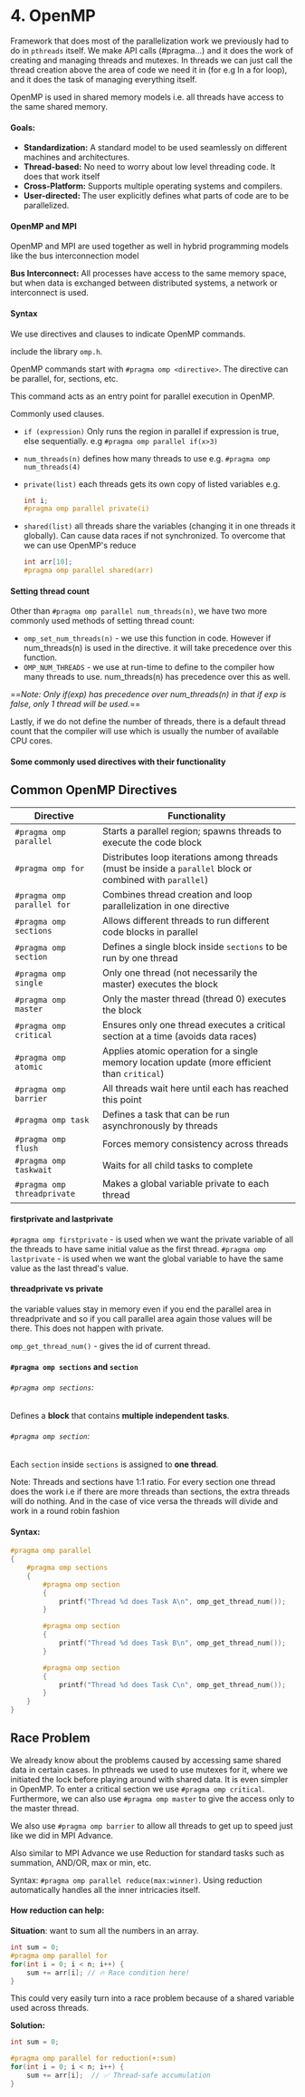 
# 4. OpenMP
Framework that does most of the parallelization work we previously had to do in `pthreads` itself. We make API calls (#pragma...) and it does the work of creating and managing threads and mutexes. In threads we can just call the thread creation above the area of code we need it in (for e.g In a for loop), and it does the task of managing everything itself.

OpenMP is used in shared memory models i.e. all threads have access to the same shared memory.

#### Goals:
- **Standardization:** A standard model to be used seamlessly on different machines and architectures.
- **Thread-based:** No need to worry about low level threading code. It does that work itself
- **Cross-Platform:** Supports multiple operating systems and compilers.
- **User-directed:** The user explicitly defines what parts of code are to be parallelized.

#### OpenMP and MPI
OpenMP and MPI are used together as well in hybrid programming models like the bus interconnection model

**Bus Interconnect:** All processes have access to the same memory space, but when data is exchanged between distributed systems, a network or interconnect is used.

#### Syntax
We use directives and clauses to indicate OpenMP commands.

include the library `omp.h`.

OpenMP commands start with `#pragma omp <directive>`. The directive can be parallel, for, sections, etc.


This command acts as an entry point for parallel execution in OpenMP.

Commonly used clauses.

- `if (expression)`
	Only runs the region in parallel if expression is true, else sequentially.
	e.g `#pragma omp parallel if(x>3)`

- `num_threads(n)`
	defines how many threads to use
	e.g. `#pragma omp num_threads(4)`

- `private(list)`
	each threads gets its own copy of listed variables
	e.g.
	```c
	int i;
	#pragma omp parallel private(i)
	```

- `shared(list)`
	all threads share the variables (changing it in one threads it globally). Can cause data races if not synchronized. To overcome that we can use OpenMP's reduce
	```c
	int arr[10];
	#pragma omp parallel shared(arr)
	```


#### Setting thread count

Other than `#pragma omp parallel num_threads(n)`, we have two more commonly used methods of setting thread count:
- `omp_set_num_threads(n)` - we use this function in code. However if num_threads(n) is used in the directive. it will take precedence over this function.
- `OMP_NUM_THREADS` - we use at run-time to define to the compiler how many threads to use. num_threads(n) has precedence over this as well.

==*Note: Only if(exp) has precedence over num_threads(n) in that if exp is false, only 1 thread will be used.*==

Lastly, if we do not define the number of threads, there is a default thread count that the compiler will use which is usually the number of available CPU cores.

#### Some commonly used directives with their functionality
## Common OpenMP Directives

| Directive                   | Functionality                                                                                             |
| --------------------------- | --------------------------------------------------------------------------------------------------------- |
| `#pragma omp parallel`      | Starts a parallel region; spawns threads to execute the code block                                        |
| `#pragma omp for`           | Distributes loop iterations among threads (must be inside a `parallel` block or combined with `parallel`) |
| `#pragma omp parallel for`  | Combines thread creation and loop parallelization in one directive                                        |
| `#pragma omp sections`      | Allows different threads to run different code blocks in parallel                                         |
| `#pragma omp section`       | Defines a single block inside `sections` to be run by one thread                                          |
| `#pragma omp single`        | Only one thread (not necessarily the master) executes the block                                           |
| `#pragma omp master`        | Only the master thread (thread 0) executes the block                                                      |
| `#pragma omp critical`      | Ensures only one thread executes a critical section at a time (avoids data races)                         |
| `#pragma omp atomic`        | Applies atomic operation for a single memory location update (more efficient than `critical`)             |
| `#pragma omp barrier`       | All threads wait here until each has reached this point                                                   |
| `#pragma omp task`          | Defines a task that can be run asynchronously by threads                                                  |
| `#pragma omp flush`         | Forces memory consistency across threads                                                                  |
| `#pragma omp taskwait`      | Waits for all child tasks to complete                                                                     |
| `#pragma omp threadprivate` | Makes a global variable private to each thread                                                            |

#### firstprivate and lastprivate
`#pragma omp firstprivate` - is used when we want the private variable of all the threads to have same initial value as the first thread.
`#pragma omp lastprivate` - is used when we want the global variable to have the same value as the last thread's value.
#### threadprivate vs private

the variable values stay in memory even if you end the parallel area in threadprivate and so if you call parallel area again those values will be there. This does not happen with private.


`omp_get_thread_num()` - gives the id of current thread.

#### `#pragma omp sections` and `section`

###### `#pragma omp sections`:

Defines a **block** that contains **multiple independent tasks**.

###### `#pragma omp section`:

Each `section` inside `sections` is assigned to **one thread**.

Note: Threads and sections have 1:1 ratio. For every section one thread does the work i.e if there are more threads than sections, the extra threads will do nothing. And in the case of vice versa the threads will divide and work in a round robin fashion

#### Syntax:
```c
#pragma omp parallel
{
    #pragma omp sections
    {
        #pragma omp section
        {
            printf("Thread %d does Task A\n", omp_get_thread_num());
        }

        #pragma omp section
        {
            printf("Thread %d does Task B\n", omp_get_thread_num());
        }

        #pragma omp section
        {
            printf("Thread %d does Task C\n", omp_get_thread_num());
        }
    }
}
```

## Race Problem

We already know about the problems caused by accessing same shared data in certain cases. In pthreads we used to use mutexes for it, where we initiated the lock before playing around with shared data. It is even simpler in OpenMP. To enter a critical section we use `#pragma omp critical`. Furthermore, we can also use `#pragma omp master` to give the access only to the master thread.

We also use `#pragma omp barrier` to allow all threads to get up to speed just like we did in MPI Advance. 

Also similar to MPI Advance we use Reduction for standard tasks such as summation, AND/OR, max or min, etc.

Syntax: `#pragma omp parallel reduce(max:winner)`. Using reduction automatically handles all the inner intricacies itself.


#### How reduction can help:

**Situation**: want to sum all the numbers in an array.
```c
int sum = 0;
#pragma omp parallel for
for(int i = 0; i < n; i++) {
    sum += arr[i]; // 🔥 Race condition here!
}
```

This could very easily turn into a race problem because of a shared variable used across threads.

**Solution:**
```c
int sum = 0;

#pragma omp parallel for reduction(+:sum)
for(int i = 0; i < n; i++) {
    sum += arr[i];  // ✅ Thread-safe accumulation
}
```

